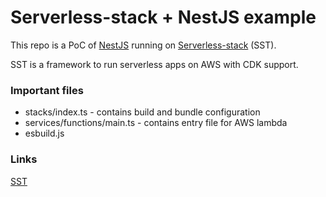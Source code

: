 # Serverless-stack + NestJS example
This repo is a PoC of [NestJS](https://nestjs.com) running on [Serverless-stack](https://sst.dev) (SST).

SST is a framework to run serverless apps on AWS with CDK support.

### Important files
- stacks/index.ts - contains build and bundle configuration
- services/functions/main.ts - contains entry file for AWS lambda
- esbuild.js


### Links
[SST](https://github.com/serverless-stack/sst)